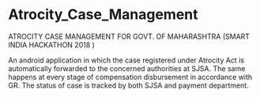 # Atrocity_Case_Management
ATROCITY CASE MANAGEMENT FOR GOVT. OF MAHARASHTRA (SMART INDIA HACKATHON 2018 ) 


An android application in which the case registered under Atrocity Act is automatically forwarded to the concerned authorities at SJSA. The same happens at every stage of compensation disbursement in accordance with GR. The status of case is tracked by both SJSA and payment department.
